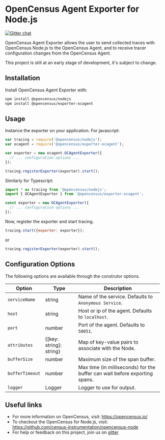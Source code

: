 # OpenCensus Agent Exporter for Node.js
[![Gitter chat][gitter-image]][gitter-url]

OpenCensus Agent Exporter allows the user to send collected traces with OpenCensus Node.js to the OpenCensus Agent, and to receive tracer configuration changes from the OpenCensus Agent.

This project is still at an early stage of development, it's subject to change.

## Installation

Install OpenCensus Agent Exporter with:
```bash
npm install @opencensus/nodejs
npm install @opencensus/exporter-ocagent
```

## Usage

Instance the exporter on your application. For javascript:

```javascript
var tracing = require('@opencensus/nodejs');
var ocagent = require('@opencensus/exporter-ocagent');

var exporter = new ocagent.OCAgentExporter({
  // ... configuration options ...
});

tracing.registerExporter(exporter).start();
```

Similarly for Typescript:

```typescript
import * as tracing from '@opencensus/nodejs';
import { OCAgentExporter } from '@opencensus/exporter-ocagent';

const exporter = new OCAgentExporter({
  // ... configuration options ...
});
```

Now, register the exporter and start tracing.

```javascript
tracing.start({exporter: exporter});
```

or

```javascript
tracing.registerExporter(exporter).start();
```

## Configuration Options

The following options are available through the construtor options.

| Option          | Type                    | Description 
|-----------------|-------------------------|-
| `serviceName`   | string                  | Name of the service. Defaults to `Anonymous Service`.
| `host`          | string                  | Host or ip of the agent. Defaults to `localhost`.
| `port`          | number                  | Port of the agent. Defaults to `50051`.
| `attributes`    | {[key: string]: string} | Map of key-value pairs to associate with the Node.
| `bufferSize`    | number                  | Maximum size of the span buffer.
| `bufferTimeout` | number                  | Max time (in milliseconds) for the buffer can wait before exporting spans.
| `logger`        | Logger                  | Logger to use for output.


## Useful links
- For more information on OpenCensus, visit: <https://opencensus.io/>
- To checkout the OpenCensus for Node.js, visit: <https://github.com/census-instrumentation/opencensus-node>
- For help or feedback on this project, join us on [gitter](https://gitter.im/census-instrumentation/Lobby)

[gitter-image]: https://badges.gitter.im/census-instrumentation/lobby.svg
[gitter-url]: https://gitter.im/census-instrumentation/lobby?utm_source=badge&utm_medium=badge&utm_campaign=pr-badge&utm_content=badge
